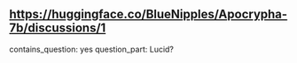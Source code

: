 ## https://huggingface.co/BlueNipples/Apocrypha-7b/discussions/1

contains_question: yes
question_part: Lucid?